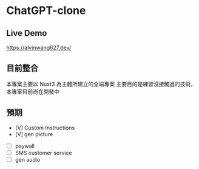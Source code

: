 # ChatGPT-clone

## Live Demo

https://alvinwang627.dev/

## 目前整合

本專案主要以 Nuxt3 為主體所建立的全端專案
主要目的是練習沒接觸過的技術，本專案目前尚在開發中

## 預期

- [V] Custom Instructions
- [V] gen picture
- [ ] paywall
- [ ] SMS customer service
- [ ] gen audio
